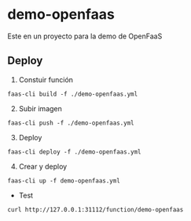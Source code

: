 # demo-openfaas

Este en un proyecto para la demo de OpenFaaS

## Deploy

1. Constuir función

```
faas-cli build -f ./demo-openfaas.yml
```

2. Subir imagen

```
faas-cli push -f ./demo-openfaas.yml
```

3. Deploy

```
faas-cli deploy -f ./demo-openfaas.yml
```

4. Crear y deploy

```
faas-cli up -f demo-openfaas.yml 
```

* Test

```
curl http://127.0.0.1:31112/function/demo-openfaas
```